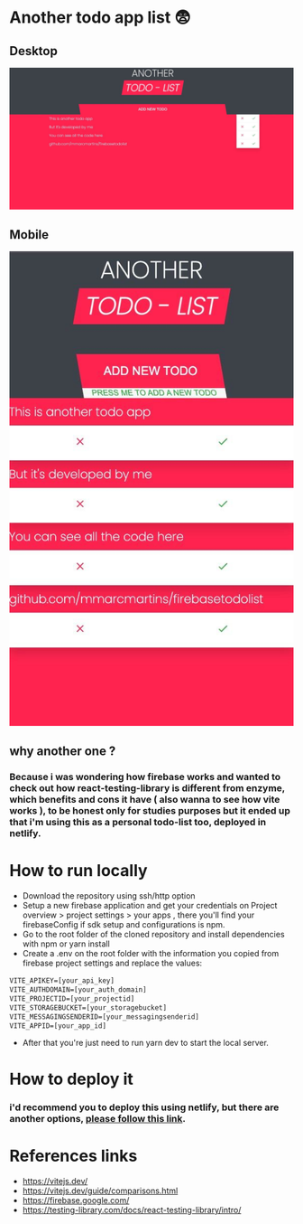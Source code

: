 # Another todo app list :fearful: 
## Desktop
![This is an image](/assets/desktop.png)
## Mobile
![This is an image](/assets/mobile.png)
## why another one ?
### Because i was wondering how firebase works and wanted to check out how react-testing-library is different from enzyme, which benefits and cons it have ( also wanna to see how vite works ), to be honest only for studies purposes but it ended up that i'm using this as a personal todo-list too, deployed in netlify.
# How to run locally
- Download the repository using ssh/http option
- Setup a new firebase application and get your credentials on Project overview > project settings > your apps , there you'll find your firebaseConfig if sdk setup and configurations is npm.
- Go to the root folder of the cloned repository and install dependencies with npm or yarn install
- Create a .env on the root folder with the information you copied from firebase project settings and replace the values:
```
VITE_APIKEY=[your_api_key]
VITE_AUTHDOMAIN=[your_auth_domain]
VITE_PROJECTID=[your_projectid]
VITE_STORAGEBUCKET=[your_storagebucket]
VITE_MESSAGINGSENDERID=[your_messagingsenderid]
VITE_APPID=[your_app_id]
```
- After that you're just need to run yarn dev to start the local server.

# How to deploy it
### i'd recommend you to deploy this using netlify, but there are another options, [please follow this link](https://vitejs.dev/guide/static-deploy.html#netlify).

# References links
- https://vitejs.dev/
- https://vitejs.dev/guide/comparisons.html
- https://firebase.google.com/
- https://testing-library.com/docs/react-testing-library/intro/